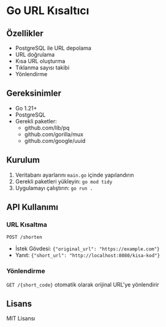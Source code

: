 # Go URL Kısaltıcı

## Özellikler
- PostgreSQL ile URL depolama
- URL doğrulama
- Kısa URL oluşturma
- Tıklanma sayısı takibi
- Yönlendirme

## Gereksinimler
- Go 1.21+
- PostgreSQL
- Gerekli paketler: 
  - github.com/lib/pq
  - github.com/gorilla/mux
  - github.com/google/uuid

## Kurulum
1. Veritabanı ayarlarını `main.go` içinde yapılandırın
2. Gerekli paketleri yükleyin: `go mod tidy`
3. Uygulamayı çalıştırın: `go run .`

## API Kullanımı
### URL Kısaltma
`POST /shorten`
- İstek Gövdesi: `{"original_url": "https://example.com"}`
- Yanıt: `{"short_url": "http://localhost:8080/kisa-kod"}`

### Yönlendirme
`GET /{short_code}` otomatik olarak orijinal URL'ye yönlendirir

## Lisans
MIT Lisansı
